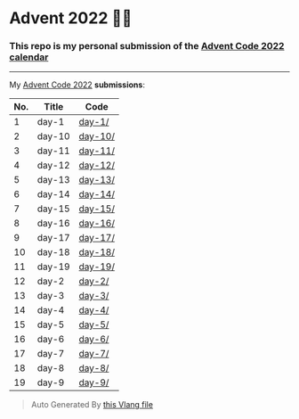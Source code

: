# Advent 2022 👨‍💻

### This repo is my personal submission of the [Advent Code 2022 calendar](https://adventofcode.com/2022)

---

My [Advent Code 2022](https://adventofcode.com/2022) **submissions**:

| No. | Title | Code |
| --- | ----- | ---- |
| 1 | day-1 | [day-1/](./day-1/) |
| 2 | day-10 | [day-10/](./day-10/) |
| 3 | day-11 | [day-11/](./day-11/) |
| 4 | day-12 | [day-12/](./day-12/) |
| 5 | day-13 | [day-13/](./day-13/) |
| 6 | day-14 | [day-14/](./day-14/) |
| 7 | day-15 | [day-15/](./day-15/) |
| 8 | day-16 | [day-16/](./day-16/) |
| 9 | day-17 | [day-17/](./day-17/) |
| 10 | day-18 | [day-18/](./day-18/) |
| 11 | day-19 | [day-19/](./day-19/) |
| 12 | day-2 | [day-2/](./day-2/) |
| 13 | day-3 | [day-3/](./day-3/) |
| 14 | day-4 | [day-4/](./day-4/) |
| 15 | day-5 | [day-5/](./day-5/) |
| 16 | day-6 | [day-6/](./day-6/) |
| 17 | day-7 | [day-7/](./day-7/) |
| 18 | day-8 | [day-8/](./day-8/) |
| 19 | day-9 | [day-9/](./day-9/) |

> Auto Generated By [this Vlang file](./gen-readme.v)